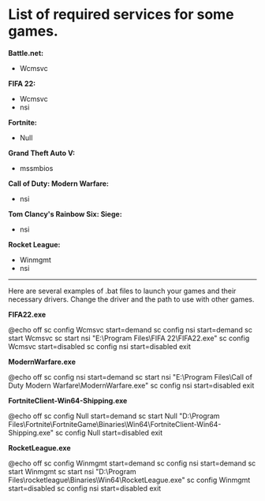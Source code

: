 # List of required services for some games.

__Battle.net:__
* Wcmsvc

__FIFA 22:__
* Wcmsvc
* nsi

__Fortnite:__
* Null

__Grand Theft Auto V:__
* mssmbios

__Call of Duty: Modern Warfare:__
* nsi

__Tom Clancy's Rainbow Six: Siege:__
* nsi

__Rocket League:__
* Winmgmt
* nsi

---

Here are several examples of .bat files to launch your games and their necessary drivers. Change the driver and the path to use with other games.

__FIFA22.exe__

@echo off
sc config Wcmsvc start=demand
sc config nsi start=demand
sc start Wcmsvc
sc start nsi
"E:\Program Files\FIFA 22\FIFA22.exe"
sc config Wcmsvc start=disabled
sc config nsi start=disabled
exit

__ModernWarfare.exe__

@echo off
sc config nsi start=demand
sc start nsi
"E:\Program Files\Call of Duty Modern Warfare\ModernWarfare.exe"
sc config nsi start=disabled
exit

__FortniteClient-Win64-Shipping.exe__

@echo off
sc config Null start=demand
sc start Null
"D:\Program Files\Fortnite\FortniteGame\Binaries\Win64\FortniteClient-Win64-Shipping.exe"
sc config Null start=disabled
exit

__RocketLeague.exe__

@echo off
sc config Winmgmt start=demand
sc config nsi start=demand
sc start Winmgmt
sc start nsi
"D:\Program Files\rocketleague\Binaries\Win64\RocketLeague.exe"
sc config Winmgmt start=disabled
sc config nsi start=disabled
exit
